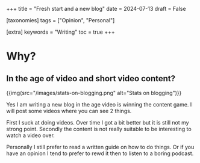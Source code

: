 +++
title = "Fresh start and a new blog"
date = 2024-07-13
draft = False

[taxonomies]
tags = ["Opinion", "Personal"]

[extra]
keywords = "Writing"
toc = true
+++

# Why?

## In the age of video and short video content?


{{img(src="/images/stats-on-blogging.png" alt="Stats on blogging")}}

Yes I am writing a new blog in the age video is winning the content game. I will post some videos where you can see 2 things. 

First I suck at doing videos. Over time I got a bit better but it is still not my strong point. Secondly the content is not really suitable to be interesting to watch a video over.

Personally I still prefer to read a written guide on how to do things. Or if you have an opinion I tend to prefer to rewd it then to listen to a boring podcast.



